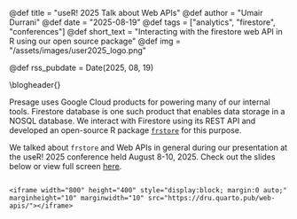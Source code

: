 @def title = "useR! 2025 Talk about Web APIs"
@def author = "Umair Durrani"
@def date = "2025-08-19"
@def tags = ["analytics", "firestore", "conferences"]
@def short_text = "Interacting with the firestore web API in R using our open source package"
@def img = "/assets/images/user2025_logo.png"

@def rss_pubdate = Date(2025, 08, 19)

\blogheader{}

Presage uses Google Cloud products for powering many of our internal tools. Firestore database is one such product that enables data storage in a NOSQL database. We interact with Firestore using its REST API and developed an open-source R package [`frstore`](https://github.com/Presage-Group/frstore) for this purpose.

We talked about `frstore` and Web APIs in general during our presentation at the useR! 2025 conference held August 8-10, 2025. Check out the slides below or view full screen [here](https://dru.quarto.pub/web-apis/).

~~~

<iframe width="800" height="400" style="display:block; margin:0 auto;" marginheight="10" marginwidth="10" src="https://dru.quarto.pub/web-apis/"></iframe>

~~~
